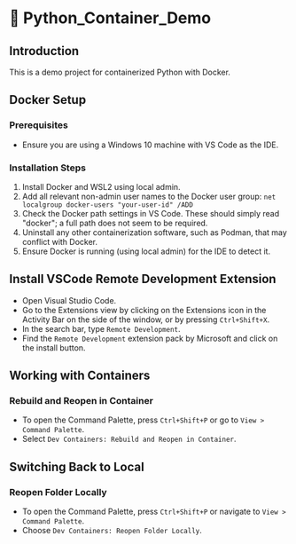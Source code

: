 # 🐍 Python_Container_Demo

## Introduction 
This is a demo project for containerized Python with Docker.

## Docker Setup

### Prerequisites
- Ensure you are using a Windows 10 machine with VS Code as the IDE.

### Installation Steps
1. Install Docker and WSL2 using local admin.
2. Add all relevant non-admin user names to the Docker user group: 
   ```net localgroup docker-users "your-user-id" /ADD```
3. Check the Docker path settings in VS Code. These should simply read "docker"; a full path does not seem to be required.
4. Uninstall any other containerization software, such as Podman, that may conflict with Docker.
5. Ensure Docker is running (using local admin) for the IDE to detect it.

## Install VSCode Remote Development Extension
- Open Visual Studio Code.
- Go to the Extensions view by clicking on the Extensions icon in the Activity Bar on the side of the window, or by pressing `Ctrl+Shift+X`.
- In the search bar, type `Remote Development`.
- Find the `Remote Development` extension pack by Microsoft and click on the install button.

## Working with Containers
### Rebuild and Reopen in Container
- To open the Command Palette, press `Ctrl+Shift+P` or go to `View > Command Palette`.
- Select `Dev Containers: Rebuild and Reopen in Container`.

## Switching Back to Local
### Reopen Folder Locally
- To open the Command Palette, press `Ctrl+Shift+P` or navigate to `View > Command Palette`.
- Choose `Dev Containers: Reopen Folder Locally`.
